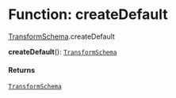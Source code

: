 # Function: createDefault

[TransformSchema](/en/auto-docs/editor/modules/TransformSchema.md).createDefault

**createDefault**(): [`TransformSchema`](/en/auto-docs/editor/interfaces/TransformSchema-1.md)

#### Returns

[`TransformSchema`](/en/auto-docs/editor/interfaces/TransformSchema-1.md)
